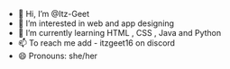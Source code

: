 - 👋 Hi, I’m @Itz-Geet
- 👀 I’m interested in web and app designing
- 🌱 I’m currently learning HTML , CSS , Java and Python
- 📫 To reach me add - itzgeet16 on discord
- 😄 Pronouns: she/her

<!---
Itz-Geet/Itz-Geet is a ✨ special ✨ repository because its `README.md` (this file) appears on your GitHub profile.
You can click the Preview link to take a look at your changes.
--->
